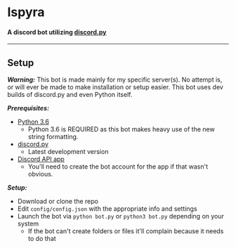# **Ispyra**
#### A discord bot utilizing [discord.py](https://github.com/Rapptz/discord.py) 
---

## **Setup**
***Warning:*** This bot is made mainly for my specific server(s). No attempt is, or will ever
be made to make installation or setup easier. This bot uses dev builds of discord.py and even Python itself.

***Prerequisites:***
- [Python 3.6](https://www.python.org/download/pre-releases/)
  - Python 3.6 is REQUIRED as this bot makes heavy use of the new string formatting.
- [discord.py](https://github.com/Rapptz/discord.py)
  - Latest development version
- [Discord API app](https://discordapp.com/developers/applications/me)
  - You'll need to create the bot account for the app if that wasn't obvious.

***Setup:***
- Download or clone the repo
- Edit `config/config.json` with the appropriate info and settings
- Launch the bot via `python bot.py` or `python3 bot.py` depending on your system
  - If the bot can't create folders or files it'll complain because it needs to do that
